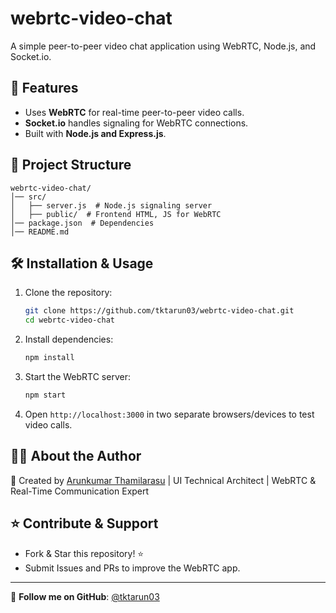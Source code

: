 # webrtc-video-chat

A simple peer-to-peer video chat application using WebRTC, Node.js, and Socket.io.

## 🚀 Features
- Uses **WebRTC** for real-time peer-to-peer video calls.
- **Socket.io** handles signaling for WebRTC connections.
- Built with **Node.js and Express.js**.

## 📂 Project Structure
```
webrtc-video-chat/
│── src/
│   ├── server.js  # Node.js signaling server
│   ├── public/  # Frontend HTML, JS for WebRTC
│── package.json  # Dependencies
│── README.md
```

## 🛠 Installation & Usage

1. Clone the repository:
   ```bash
   git clone https://github.com/tktarun03/webrtc-video-chat.git
   cd webrtc-video-chat
   ```

2. Install dependencies:
   ```bash
   npm install
   ```

3. Start the WebRTC server:
   ```bash
   npm start
   ```

4. Open `http://localhost:3000` in two separate browsers/devices to test video calls.

## 👨‍💻 About the Author

🚀 Created by [Arunkumar Thamilarasu](https://github.com/tktarun03) | UI Technical Architect | WebRTC & Real-Time Communication Expert

## ⭐ Contribute & Support
- Fork & Star this repository! ⭐
- Submit Issues and PRs to improve the WebRTC app.

---
🎯 **Follow me on GitHub**: [@tktarun03](https://github.com/tktarun03)
